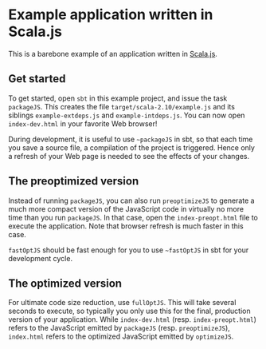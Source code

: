 # Example application written in Scala.js

This is a barebone example of an application written in
[Scala.js](https://github.com/lampepfl/scala-js).

## Get started

To get started, open `sbt` in this example project, and issue the task
`packageJS`. This creates the file `target/scala-2.10/example.js` and its
siblings `example-extdeps.js` and `example-intdeps.js`.
You can now open `index-dev.html` in your favorite Web browser!

During development, it is useful to use `~packageJS` in sbt, so that each
time you save a source file, a compilation of the project is triggered.
Hence only a refresh of your Web page is needed to see the effects of your
changes.

## The preoptimized version

Instead of running `packageJS`, you can also run `preoptimizeJS` to generate
a much more compact version of the JavaScript code in virtually no more time
than you run `packageJS`. In that case, open the `index-preopt.html` file
to execute the application. Note that browser refresh is much faster in this
case.

`fastOptJS` should be fast enough for you to use `~fastOptJS` in sbt
for your development cycle.

## The optimized version

For ultimate code size reduction, use `fullOptJS`. This will take several
seconds to execute, so typically you only use this for the final, production
version of your application. While `index-dev.html` (resp. `index-preopt.html`)
refers to the JavaScript emitted by `packageJS` (resp. `preoptimizeJS`),
`index.html` refers to the optimized JavaScript emitted by `optimizeJS`.
